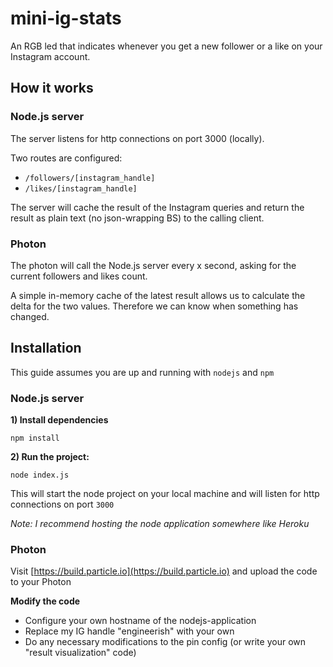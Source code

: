 # mini-ig-stats

An RGB led that indicates whenever you get a new follower or a like on your Instagram account.

## How it works

### Node.js server

The server listens for http connections on port 3000 (locally).

Two routes are configured:

* `/followers/[instagram_handle]`
* `/likes/[instagram_handle]`

The server will cache the result of the Instagram queries and return the result as plain text (no json-wrapping BS) to the calling client.

### Photon

The photon will call the Node.js server every x second, asking for the current followers and likes count.

A simple in-memory cache of the latest result allows us to calculate the delta for the two values.
Therefore we can know when something has changed.

## Installation

This guide assumes you are up and running with `nodejs` and `npm`

### Node.js server

**1) Install dependencies**

`npm install`

**2) Run the project:**

`node index.js`

This will start the node project on your local machine and will listen for http connections on port `3000`

*Note: I recommend hosting the node application somewhere like Heroku*

### Photon

Visit [https://build.particle.io](https://build.particle.io) and upload the code to your Photon

**Modify the code**
* Configure your own hostname of the nodejs-application
* Replace my IG handle "engineerish" with your own
* Do any necessary modifications to the pin config (or write your own "result visualization" code)
